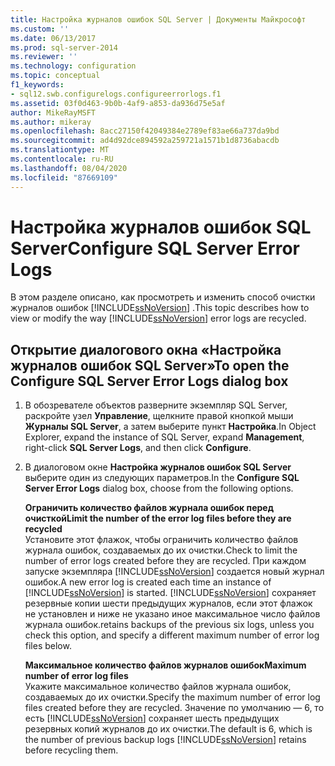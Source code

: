 ```yaml
---
title: Настройка журналов ошибок SQL Server | Документы Майкрософт
ms.custom: ''
ms.date: 06/13/2017
ms.prod: sql-server-2014
ms.reviewer: ''
ms.technology: configuration
ms.topic: conceptual
f1_keywords:
- sql12.swb.configurelogs.configureerrorlogs.f1
ms.assetid: 03f0d463-9b0b-4af9-a853-da936d75e5af
author: MikeRayMSFT
ms.author: mikeray
ms.openlocfilehash: 8acc27150f42049384e2789ef83ae66a737da9bd
ms.sourcegitcommit: ad4d92dce894592a259721a1571b1d8736abacdb
ms.translationtype: MT
ms.contentlocale: ru-RU
ms.lasthandoff: 08/04/2020
ms.locfileid: "87669109"
---
```

# <a name="configure-sql-server-error-logs"></a><span data-ttu-id="6453f-102">Настройка журналов ошибок SQL Server</span><span class="sxs-lookup"><span data-stu-id="6453f-102">Configure SQL Server Error Logs</span></span>
  <span data-ttu-id="6453f-103">В этом разделе описано, как просмотреть и изменить способ очистки журналов ошибок [!INCLUDE[ssNoVersion](../../includes/ssnoversion-md.md)] .</span><span class="sxs-lookup"><span data-stu-id="6453f-103">This topic describes how to view or modify the way [!INCLUDE[ssNoVersion](../../includes/ssnoversion-md.md)] error logs are recycled.</span></span>  
  
## <a name="to-open-the-configure-sql-server-error-logs-dialog-box"></a><span data-ttu-id="6453f-104">Открытие диалогового окна «Настройка журналов ошибок SQL Server»</span><span class="sxs-lookup"><span data-stu-id="6453f-104">To open the Configure SQL Server Error Logs dialog box</span></span>  
  
1.  <span data-ttu-id="6453f-105">В обозревателе объектов разверните экземпляр SQL Server, раскройте узел **Управление**, щелкните правой кнопкой мыши **Журналы SQL Server**, а затем выберите пункт **Настройка**.</span><span class="sxs-lookup"><span data-stu-id="6453f-105">In Object Explorer, expand the instance of SQL Server, expand **Management**, right-click **SQL Server Logs**, and then click **Configure**.</span></span>  
  
2.  <span data-ttu-id="6453f-106">В диалоговом окне **Настройка журналов ошибок SQL Server** выберите один из следующих параметров.</span><span class="sxs-lookup"><span data-stu-id="6453f-106">In the **Configure SQL Server Error Logs** dialog box, choose from the following options.</span></span>  
  
     <span data-ttu-id="6453f-107">**Ограничить количество файлов журнала ошибок перед очисткой**</span><span class="sxs-lookup"><span data-stu-id="6453f-107">**Limit the number of the error log files before they are recycled**</span></span>  
     <span data-ttu-id="6453f-108">Установите этот флажок, чтобы ограничить количество файлов журнала ошибок, создаваемых до их очистки.</span><span class="sxs-lookup"><span data-stu-id="6453f-108">Check to limit the number of error logs created before they are recycled.</span></span> <span data-ttu-id="6453f-109">При каждом запуске экземпляра [!INCLUDE[ssNoVersion](../../includes/ssnoversion-md.md)] создается новый журнал ошибок.</span><span class="sxs-lookup"><span data-stu-id="6453f-109">A new error log is created each time an instance of [!INCLUDE[ssNoVersion](../../includes/ssnoversion-md.md)] is started.</span></span> [!INCLUDE[ssNoVersion](../../includes/ssnoversion-md.md)] <span data-ttu-id="6453f-110">сохраняет резервные копии шести предыдущих журналов, если этот флажок не установлен и ниже не указано иное максимальное число файлов журнала ошибок.</span><span class="sxs-lookup"><span data-stu-id="6453f-110">retains backups of the previous six logs, unless you check this option, and specify a different maximum number of error log files below.</span></span>  
  
     <span data-ttu-id="6453f-111">**Максимальное количество файлов журналов ошибок**</span><span class="sxs-lookup"><span data-stu-id="6453f-111">**Maximum number of error log files**</span></span>  
     <span data-ttu-id="6453f-112">Укажите максимальное количество файлов журнала ошибок, создаваемых до их очистки.</span><span class="sxs-lookup"><span data-stu-id="6453f-112">Specify the maximum number of error log files created before they are recycled.</span></span> <span data-ttu-id="6453f-113">Значение по умолчанию — 6, то есть [!INCLUDE[ssNoVersion](../../includes/ssnoversion-md.md)] сохраняет шесть предыдущих резервных копий журналов до их очистки.</span><span class="sxs-lookup"><span data-stu-id="6453f-113">The default is 6, which is the number of previous backup logs [!INCLUDE[ssNoVersion](../../includes/ssnoversion-md.md)] retains before recycling them.</span></span>  
  
  
